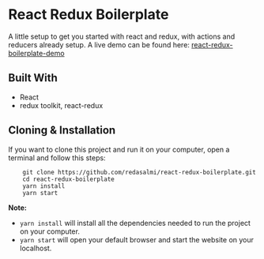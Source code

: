 # React Redux Boilerplate

A little setup to get you started with react and redux, with actions and reducers already setup.
A live demo can be found here: [react-redux-boilerplate-demo](https://redux-toolkit-boilerplate.netlify.app/)

## Built With

- React
- redux toolkit, react-redux

## Cloning & Installation

If you want to clone this project and run it on your computer, open a terminal and follow this steps:

```
	git clone https://github.com/redasalmi/react-redux-boilerplate.git
	cd react-redux-boilerplate
	yarn install
	yarn start
```

**Note:**

- `yarn install` will install all the dependencies needed to run the project on your computer.
- `yarn start` will open your default browser and start the website on your localhost.
